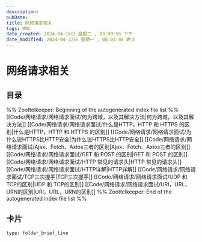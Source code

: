 ```yaml
---
description: 
pubDate:
title: 网络请求相关
tags: MOC
date_created: 2024-04-16日 星期二 , 03:00:55 下午
date_modified: 2024-04-22日 星期一 , 08:01:44 晚上
---
```

# 网络请求相关

## 目录



%% Zoottelkeeper: Beginning of the autogenerated index file list  %%
 [[Code/网络请求/网络请求面试/何为跨域，以及其解决方法|何为跨域，以及其解决方法]]
 [[Code/网络请求/网络请求面试/什么是HTTP，HTTP 和 HTTPS 的区别|什么是HTTP，HTTP 和 HTTPS 的区别]]
 [[Code/网络请求/网络请求面试/为什么说HTTPS比HTTP安全|为什么说HTTPS比HTTP安全]]
 [[Code/网络请求/网络请求面试/Ajax、Fetch、Axios三者的区别|Ajax、Fetch、Axios三者的区别]]
 [[Code/网络请求/网络请求面试/GET 和 POST 的区别|GET 和 POST 的区别]]
 [[Code/网络请求/网络请求面试/HTTP 常见的请求头|HTTP 常见的请求头]]
 [[Code/网络请求/网络请求面试/HTTP详解|HTTP详解]]
 [[Code/网络请求/网络请求面试/TCP三次握手|TCP三次握手]]
 [[Code/网络请求/网络请求面试/UDP 和 TCP的区别|UDP 和 TCP的区别]]
 [[Code/网络请求/网络请求面试/URI，URL，URN的区别|URI，URL，URN的区别]]
%% Zoottelkeeper: End of the autogenerated index file list  %%












## 卡片

```ccard
type: folder_brief_live
```



















